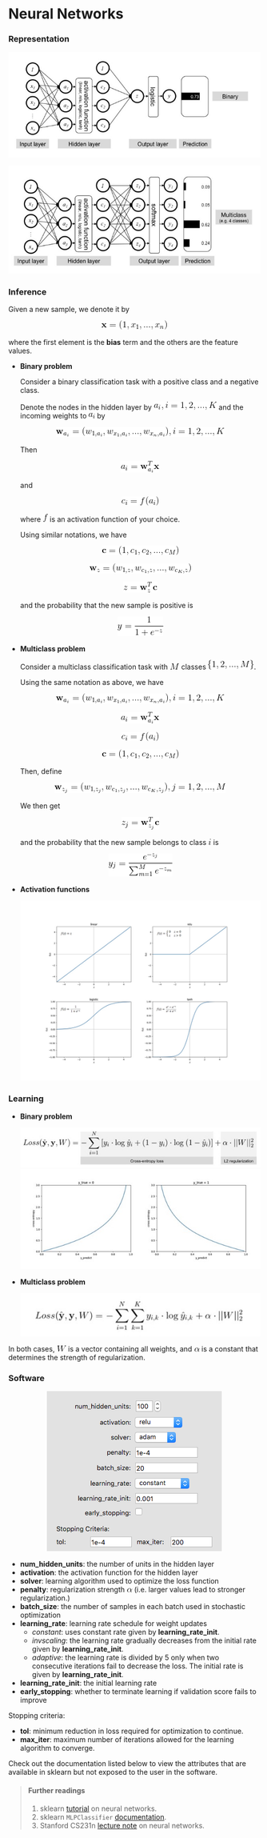 # Neural Networks

### Representation

<p align="center">
<img src="../fig/neural_network/binary_rep.jpg">
</p>

<p align="center">
<img src="../fig/neural_network/multiclass_rep.jpg">
</p>

### Inference

Given a new sample, we denote it by

<p align="center">
<img src="../fig/neural_network/inference_eq_0.gif">
</p>

where the first element is the **bias** term and the others are the feature values.

- **Binary problem**
	
	Consider a binary classification task with a positive class and a negative class.
	
	Denote the nodes in the hidden layer by ![](../fig/neural_network/a_i.gif) 
	and the incoming weights to ![](../fig/neural_network/a_i_2.gif) by
	
	<p align="center">
	<img src="../fig/neural_network/inference_eq_1.gif">
	</p>
	
	Then
	
	<p align="center">
	<img src="../fig/neural_network/inference_eq_2.gif">
	</p>
	
	and
	
	<p align="center">
	<img src="../fig/neural_network/inference_eq_3.gif">
	</p>
	
	where ![](../fig/neural_network/f.gif) is an activation function of your choice.
	
	Using similar notations, we have
	
	<p align="center">
	<img src="../fig/neural_network/inference_eq_4.gif">
	</p>
	
	<p align="center">
	<img src="../fig/neural_network/inference_eq_5.gif">
	</p>
	
	<p align="center">
	<img src="../fig/neural_network/inference_eq_6.gif">
	</p>
	
	and the probability that the new sample is positive is
	
	<p align="center">
	<img src="../fig/neural_network/inference_eq_7.gif">
	</p>

- **Multiclass problem**

	Consider a multiclass classification task with ![](../fig/neural_network/M.gif) classes ![](../fig/neural_network/classes.gif).
	
	Using the same notation as above, we have
	
	<p align="center">
	<img src="../fig/neural_network/inference_eq_1.gif">
	</p>
	
	<p align="center">
	<img src="../fig/neural_network/inference_eq_2.gif">
	</p>
	
	<p align="center">
	<img src="../fig/neural_network/inference_eq_3.gif">
	</p>
	
	<p align="center">
	<img src="../fig/neural_network/inference_eq_4.gif">
	</p>
	
	Then, define
	
	<p align="center">
	<img src="../fig/neural_network/inference_eq_8.gif">
	</p>
	
	We then get
	
	<p align="center">
	<img src="../fig/neural_network/inference_eq_9.gif">
	</p>
	
	and the probability that the new sample belongs to class ![](../fig/neural_network/i.gif) is
	
	<p align="center">
	<img src="../fig/neural_network/inference_eq_10.gif">
	</p>

- **Activation functions**

	<p align="center">
	<img src="../fig/neural_network/activation_fig.jpg">
	</p>

### Learning

- **Binary problem**

	<p align="center">
	<img src="../fig/neural_network/binary_loss.jpg">
	<img src="../fig/neural_network/cross_entropy.jpg">
	</p>

- **Multiclass problem**

	<p align="center">
	<img src="../fig/neural_network/multiclass_loss.jpg">
	</p>

In both cases, ![](../fig/neural_network/W.gif) is a vector containing all weights, 
and ![](../fig/neural_network/alpha.gif) is a constant 
that determines the strength of regularization.

### Software

<p align="center">
<img src="../fig/neural_network/hyperparameters.png">
</p>

- **num\_hidden\_units**: the number of units in the hidden layer
- **activation**: the activation function for the hidden layer
- **solver**: learning algorithm used to optimize the loss function
- **penalty**: regularization strength ![](../fig/neural_network/alpha.gif) (i.e. larger values lead to stronger regularization.)
- **batch_size**: the number of samples in each batch used in stochastic optimization
- **learning_rate**: learning rate schedule for weight updates
	- _constant_: uses constant rate given by **learning\_rate\_init**.
	- _invscaling_: the learning rate gradually decreases from the initial rate given by **learning\_rate\_init**.
	- _adaptive_: the learning rate is divided by 5 only when two consecutive iterations fail to decrease the loss. The initial rate is given by **learning\_rate\_init**.
- **learning\_rate\_init**: the initial learning rate
- **early_stopping**: whether to terminate learning if validation score fails to improve

Stopping criteria:

- **tol**: minimum reduction in loss required for optimization to continue.
- **max_iter**: maximum number of iterations allowed for the learning algorithm to converge. 

Check out the documentation listed below to view the attributes that are available in sklearn but not exposed to the user in the software.

> #### Further readings
> 1. sklearn [tutorial](http://scikit-learn.org/stable/modules/neural_networks_supervised.html) on neural networks.
> 2. sklearn `MLPClassifier` [documentation](http://scikit-learn.org/stable/modules/generated/sklearn.neural_network.MLPClassifier.html#sklearn.neural_network.MLPClassifier).
> 3. Stanford CS231n [lecture note](http://cs231n.github.io/neural-networks-1/) on neural networks.


